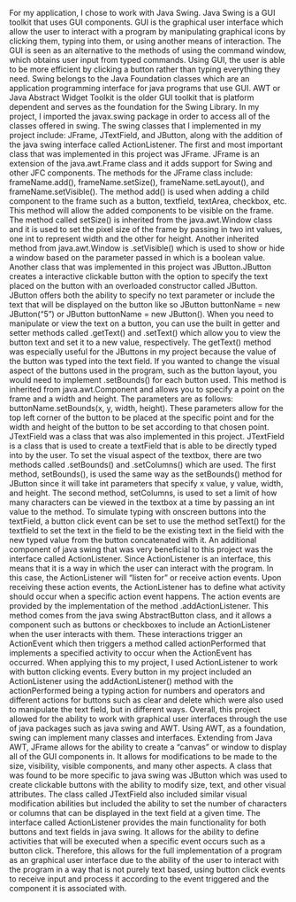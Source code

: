 
For my application, I chose to work with Java Swing. Java Swing is a GUI toolkit that uses GUI components. GUI is the graphical user interface which allow the user to interact with a program by manipulating graphical icons by clicking them, typing into them, or using another means of interaction. The GUI is seen as an alternative to the methods of using the command window, which obtains user input from typed commands. Using GUI, the user is able to be more efficient by clicking a button rather than typing everything they need. Swing belongs to the Java Foundation classes which are an application programming interface for java programs that use GUI. AWT or Java Abstract Widget Toolkit is the older GUI toolkit that is platform dependent and serves as the foundation for the Swing Library. In my project, I imported the javax.swing package in order to access all of the classes offered in swing. The swing classes that I implemented in my project include: JFrame, JTextField, and JButton, along with the addition of the java swing interface called ActionListener.
The first and most important class that was implemented in this project was JFrame. JFrame is an extension of the java.awt.Frame class and it adds support for Swing and other JFC components. The methods for the JFrame class include: frameName.add(), frameName.setSize(), frameName.setLayout(), and  frameName.setVisible(). The method add() is used when adding a child component to the frame such as a button, textfield, textArea, checkbox, etc. This method will allow the added components to be visible on the frame. The method called setSize() is inherited from the java.awt.Window class and it is used to set the pixel size of the frame by passing in two int values, one int to represent width and the other for height. Another inherited method from java.awt.Window is .setVisible() which is used to show or hide a window based on the parameter passed  in which is a boolean value. 
	Another class that was implemented in this project was JButton.JButton creates a interactive clickable button with the option to specify the text placed on the button with an overloaded constructor called JButton. JButton offers both the ability to specify no text parameter or include the text that will be displayed on the button like so JButton buttonName = new JButton(“5”) or JButton buttonName = new JButton(). When you need to manipulate or view the text on a button, you can use the built in getter and setter methods called .getText() and .setText() which allow you to view the button text and set it to a new value, respectively. The getText() method was especially useful for the JButtons in my project because the value of the button was typed into the text field. If you wanted to change the visual aspect of the buttons used in the program, such as the button layout, you would need to implement .setBounds() for each button used. This method is inherited from java.awt.Component and allows you to specify a point on the frame and a width and height. The parameters are as follows: buttonName.setBounds(x, y, width, height). These parameters allow for the top left corner of the button to be placed at the specific point and for the width and height of the button to be set according to that chosen point.  
	JTextField was a class that was also implemented in this project. JTextField is a class that is used to create a textField that is able to be directly typed into by the user. To set the visual aspect of the textbox, there are two methods called .setBounds() and .setColumns() which are used. The first method, setBounds(), is used the same way as the setBounds() method for JButton since it will take int parameters that specify x value, y value, width, and height. The second method, setColumns, is used to set a limit of how many characters can be viewed in the textbox at a time by passing an int value to the method. To simulate typing with onscreen buttons into the textField,  a button click event can be set to use the method setText() for the textfield to set the text in the field to be the existing text in the field with the new typed value from the button concatenated with it. 
	An additional component of java swing that was very beneficial to this project was the interface called ActionListener. Since ActionListener is an interface, this means that it is a way in which the user can interact with the program. In this case, the ActionListener will “listen for” or receive action events. Upon receiving these action events, the ActionListener has to define what activity should occur when a specific action event happens. The action events are provided by the implementation of the method .addActionListener. This method comes from the java swing AbstractButton class, and it allows a component such as buttons or checkboxes to include an ActionListener when the user interacts with them. These interactions trigger an ActionEvent which then triggers a method called actionPerformed that implements a specified activity to occur when the ActionEvent has occurred. When applying this to my project, I used ActionListener to work with button clicking events. Every button in my project included an ActionListener using the addActionListener() method with the actionPerformed being a typing action for numbers and operators and different actions for buttons such as clear and delete which were also used to manipulate the text field, but in different ways. 
Overall, this project allowed for the ability to work with graphical user interfaces through the use of java packages such as java swing and AWT. Using AWT, as a foundation, swing can implement many classes and interfaces. Extending from Java AWT, JFrame allows for the ability to create a “canvas” or window to display all of the GUI components in. It allows for modifications to be made to the size, visibility, visible components, and many other aspects. A class that was found to be more specific to java swing was JButton which was used to create clickable buttons with the ability to modify size, text, and other visual attributes. The class called JTextField also included similar visual modification abilities but included the ability to set the number of characters or columns that can be displayed in the text field at a given time. The interface called ActionListener provides the main functionality for both buttons and text fields in java swing. It allows for the ability to define activities that will be executed when a specific event occurs such as a button click. Therefore, this allows for the full implementation of a program as an graphical user interface due to the ability of the user to interact with the program in a way that is not purely text based, using button click events to receive input and process it according to the event triggered and the component it is associated with. 
